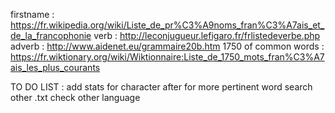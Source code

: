 firstname			: https://fr.wikipedia.org/wiki/Liste_de_pr%C3%A9noms_fran%C3%A7ais_et_de_la_francophonie
verb 				: http://leconjugueur.lefigaro.fr/frlistedeverbe.php
adverb			 	: http://www.aidenet.eu/grammaire20b.htm
1750 of common words		: https://fr.wiktionary.org/wiki/Wiktionnaire:Liste_de_1750_mots_fran%C3%A7ais_les_plus_courants


TO DO LIST : add stats for character after for more pertinent word
      	     search other .txt
	     check other language